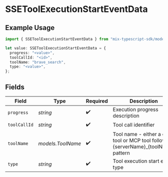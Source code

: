 # SSEToolExecutionStartEventData

## Example Usage

```typescript
import { SSEToolExecutionStartEventData } from "mix-typescript-sdk/models";

let value: SSEToolExecutionStartEventData = {
  progress: "<value>",
  toolCallId: "<id>",
  toolName: "brave_search",
  type: "<value>",
};
```

## Fields

| Field                                                                                | Type                                                                                 | Required                                                                             | Description                                                                          |
| ------------------------------------------------------------------------------------ | ------------------------------------------------------------------------------------ | ------------------------------------------------------------------------------------ | ------------------------------------------------------------------------------------ |
| `progress`                                                                           | *string*                                                                             | :heavy_check_mark:                                                                   | Execution progress description                                                       |
| `toolCallId`                                                                         | *string*                                                                             | :heavy_check_mark:                                                                   | Tool call identifier                                                                 |
| `toolName`                                                                           | *models.ToolName*                                                                    | :heavy_check_mark:                                                                   | Tool name - either a core tool or MCP tool following {serverName}_{toolName} pattern |
| `type`                                                                               | *string*                                                                             | :heavy_check_mark:                                                                   | Tool execution start event type                                                      |